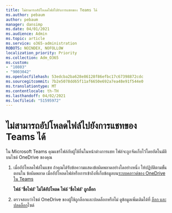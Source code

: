 ```yaml
---
title: ไม่สามารถอัปโหลดไฟล์ไปยังการแชทของ Teams ได้
ms.author: pebaum
author: pebaum
manager: dansimp
ms.date: 04/01/2021
ms.audience: Admin
ms.topic: article
ms.service: o365-administration
ROBOTS: NOINDEX, NOFOLLOW
localization_priority: Priority
ms.collection: Adm_O365
ms.custom:
- "10803"
- "9003042"
ms.openlocfilehash: 53edcba2ba628e86128f86efbc17c67398872cdc
ms.sourcegitcommit: 7b2e5078dd65f11af6650e692a7ea48e91f544e0
ms.translationtype: MT
ms.contentlocale: th-TH
ms.lasthandoff: 04/02/2021
ms.locfileid: "51595972"
---
```

# <a name="unable-to-upload-files-to-teams-chat"></a>ไม่สามารถอัปโหลดไฟล์ไปยังการแชทของ Teams ได้

ใน Microsoft Teams คุณแชร์ไฟล์กับผู้ใช้อื่นในหน้าต่างการแชท ไฟล์จะถูกจัดเก็บไว้โดยอัตโนมัติบนไซต์ OneDrive ของคุณ

1. เมื่ออัปโหลดไฟล์ในแชท ถ้าคุณได้รับข้อความแสดงข้อผิดพลาดอย่างใดอย่างหนึ่ง ให้ปฏิบัติตามขั้นตอนใน ข้อผิดพลาด เมื่ออัปโหลดไฟล์หรือการเข้าถึงที่เก็บข้อมูลบน[ระบบคลาวด์ของ OneDrive ใน Teams](https://go.microsoft.com/fwlink/?linkid=2156015)
    
    **ไฟล์ 'ชื่อไฟล์' ไม่ได้อัปโหลด**
    **ไฟล์ 'ชื่อไฟล์' ถูกล็อก**

1. ตรวจสอบว่าไซต์ OneDrive ของผู้ใช้ถูกล็อกและปลดล็อกหรือไม่ ดูข้อมูลเพิ่มเติมได้ที่ [ล็อก และปลดล็อก](https://go.microsoft.com/fwlink/?linkid=2156016)ไซต์